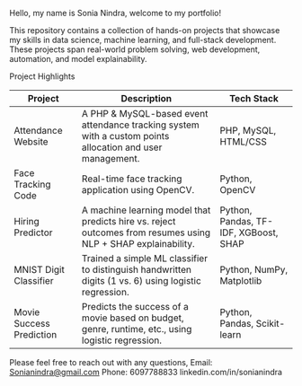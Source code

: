 Hello, my name is Sonia Nindra, welcome to my portfolio!

This repository contains a collection of hands-on projects that showcase my skills in data science, machine learning, and full-stack development.
These projects span real-world problem solving, web development, automation, and model explainability.

 Project Highlights

| Project                  | Description                                                                                                   | Tech Stack                            
|--------------------------|---------------------------------------------------------------------------------------------------------------|------------|
| Attendance Website       | A PHP & MySQL-based event attendance tracking system with a custom points allocation and user management.     | PHP, MySQL, HTML/CSS 
| Face Tracking Code       | Real-time face tracking application using OpenCV.                                                             | Python, OpenCV 
| Hiring Predictor         | A machine learning model that predicts hire vs. reject outcomes from resumes using NLP + SHAP explainability. | Python, Pandas, TF-IDF, XGBoost, SHAP
| MNIST Digit Classifier   | Trained a simple ML classifier to distinguish handwritten digits (1 vs. 6) using logistic regression.         | Python, NumPy, Matplotlib 
| Movie Success Prediction | Predicts the success of a movie based on budget, genre, runtime, etc., using logistic regression.             | Python, Pandas, Scikit-learn 

Please feel free to reach out with any questions,
Email: Sonianindra@gmail.com
Phone: 6097788833
linkedin.com/in/sonianindra

